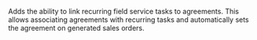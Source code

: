 Adds the ability to link recurring field service tasks to agreements.
This allows associating agreements with recurring tasks
and automatically sets the agreement on generated sales orders.
